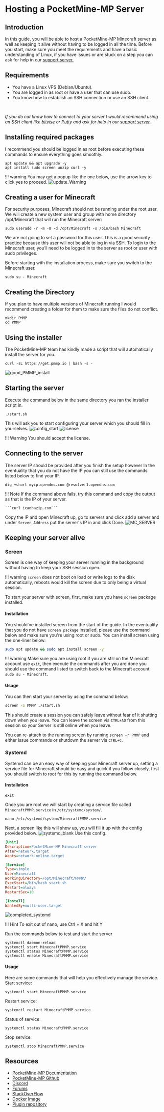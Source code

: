 # Hosting a PocketMine-MP Server

## Introduction
In this guide, you will be able to host a PocketMine-MP Minecraft server as well as keeping it alive without having to be logged in all the time. Before you start, make sure you meet the requirements and have a basic understanding of Linux, if you have issues or are stuck on a step you can ask for help in our [support server.](https://discord.gg/jcKEyxn)

## Requirements 
* You have a Linux VPS (Debian/Ubuntu).
* You are logged in as root or have a user that can use sudo.
* You know how to establish an SSH connection or use an SSH client.
<br/>

*If you do not know how to connect to your server I would recommend using an SSH client like [bitvise](https://www.bitvise.com/ssh-client-download) or [Putty](https://www.putty.org/) and ask for help in our [support server.](https://discord.gg/jcKEyxn)*

## Installing required packages
I recommend you should be logged in as root before executing these commands to ensure everything goes smoothly.

```
apt update && apt upgrade -y 
apt install sudo screen unzip curl -y 
```
!!! warning 
    You may get a popup like the one below, use the arrow key to click yes to proceed.
![update_Warning](https://i.imgur.com/d57WtV7.png)

## Creating a user for Minecraft
For security purposes, Minecraft should not be running under the root user. We will create a new system user and group with home directory /opt/Minecraft that will run the Minecraft server:

```
sudo useradd -r -m -U -d /opt/Minecraft -s /bin/bash Minecraft
```
We are not going to set a password for this user. This is a good security practice because this user will not be able to log in via SSH. To login to the Minecraft user, you’ll need to be logged in to the server as root or user with sudo privileges.

Before starting with the installation process, make sure you switch to the Minecraft user.

```
sudo su - Minecraft
```
## Creating the Directory 
If you plan to have multiple versions of Minecraft running I would recommend creating a folder for them to make sure the files do not conflict.
```
mkdir PMMP
cd PMMP
```

## Using the installer
The PocketMine-MP team has kindly made a script that will automatically install the server for you.
```
curl -sL https://get.pmmp.io | bash -s -
```
![good_PMMP_install](https://i.imgur.com/2BKWzm6.png)

## Starting the server
Execute the command below in the same directory you ran the installer script in.
```
./start.sh
```
This will ask you to start configuring your server which you should fill in yourselves.
![config_start](https://i.imgur.com/axgqPxc.png)
![license](https://i.imgur.com/UkjrQRc.png)

!!! Warning
    You should accept the license.
## Connecting to the server
The server IP should be provided after you finish the setup however In the eventuality that you do not have the IP you can still use the commands listed below to find your IP.
```
dig +short myip.opendns.com @resolver1.opendns.com
```
!!! Note
    If the command above fails, try this command and copy the output as that is the IP of your server.

    ```curl icanhazip.com```
 Copy the IP and open Minecraft up, go to servers and click add a server and under `Server Address` put the server's IP in and click Done.
 ![MC_SERVER](https://i.imgur.com/2c5u5oa.png)

 ## Keeping your server alive
### Screen

Screen is one way of keeping your server running in the background without having to keep your SSH session open.

!!! warning
    `screen` does not boot on load or write logs to the disk automatically, reboots would kill the screen due to only being a virtual session.

To start your server with screen, first, make sure you have `screen` package installed.

#### Installation
You should've installed screen from the start of the guide. In the eventuality that you do not have `screen package` installed, please use the command below and make sure you're using root or sudo. You can install screen using the one-liner below:
```bash
sudo apt update && sudo apt install screen -y
```
!!! warning
    Make sure you are using root if you are still on the Minecraft account use `exit`, then execute the commands after you are done you should use the command listed to switch back to the Minecraft account `sudo su - Minecraft`.
#### Usage
You can then start your server by using the command below:
```bash
screen -S PMMP ./start.sh
```
This should create a session you can safely leave without fear of it shutting down when you leave. 
You can leave the screen via `CTRL+AD` from this session so your Server is still online when you leave.

You can re-attach to the running screen by running `screen -r PMMP` and either issue commands or shutdown the server via `CTRL+C`.

### Systemd
Systemd can be an easy way of keeping your Minecraft server up, setting a service file for Minecraft should be easy and quick if you follow closely, first you should switch to root for this by running the command below.
#### Installation
```
exit
```
Once you are root we will start by creating a service file called `MinecraftPMMP.service` in `/etc/systemd/system/`.
```
nano /etc/systemd/system/MinecraftPMMP.service
```
Next, a screen like this will show up, you will fill it up with the config provided below.
![systemd_blank](https://i.imgur.com/nVeERc6.png)
Use this config.
```ini
[Unit]
Description=PocketMine-MP Minecraft server
After=network.target
Wants=network-online.target

[Service]
Type=simple
User=Minecraft
WorkingDirectory=/opt/Minecraft/PMMP/
ExecStart=/bin/bash start.sh
Restart=always
RestartSec=10

[Install]
WantedBy=multi-user.target
```
![completed_systemd](https://i.imgur.com/xgvEKA8.png)

!!! Hint
    To exit out of nano, use Ctrl + X and hit Y

Run the commands below to test and start the server
```
systemctl daemon-reload 
systemctl start MinecraftPMMP.service 
systemctl status MinecraftPMMP.service
systemctl enable MinecraftPMMP.service
```
#### Usage
Here are some commands that will help you effectively manage the service.
Start service:
```
systemctl start MinecraftPMMP.service 
```
Restart service:
```
systemctl restart MinecraftPMMP.service 
```
Status of service:
```
systemctl status MinecraftPMMP.service 
```
Stop service:
```
systemctl stop MinecraftPMMP.service 
```

## Resources
* [PocketMine-MP Documentation](https://pmmp.readthedocs.io/en/rtfd/)<br>
* [PocketMine-MP Github](https://github.com/pmmp/PocketMine-MP)<br>
* [Discord](https://discord.gg/bmSAZBG)<br>
* [Forums](https://forums.pmmp.io/)<br>
* [StackOverFlow](https://stackoverflow.com/tags/pocketmine)<br>
* [Docker Image](https://hub.docker.com/r/pmmp/pocketmine-mp)<br>
* [Plugin repository](https://poggit.pmmp.io/plugins)